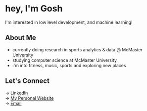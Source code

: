 # hey, I'm Gosh 

I'm interested in low level development, and machine learning!

## About Me  
- currently doing research in sports analytics & data @ McMaster University
- studying computer science at McMaster University
- i'm into fitness, music, sports and exploring new places

## Let's Connect  

→ [LinkedIn](https://www.linkedin.com/in/goshanrajgovindaraj/)  
→ [My Personal Website](https://goshanraj.ca)  
→ [Email](mailto:govindag@mcmaster.ca)  
